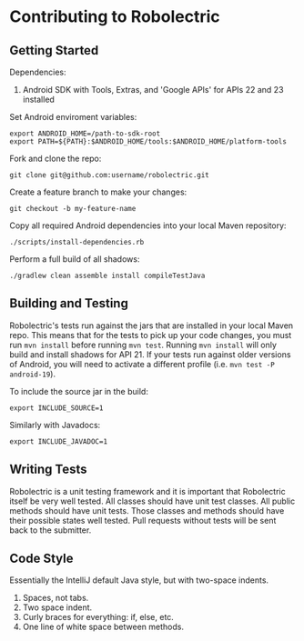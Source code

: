 # Contributing to Robolectric

## Getting Started

Dependencies:

1. Android SDK with Tools, Extras, and 'Google APIs' for APIs 22 and 23 installed

Set Android enviroment variables:

    export ANDROID_HOME=/path-to-sdk-root
    export PATH=${PATH}:$ANDROID_HOME/tools:$ANDROID_HOME/platform-tools

Fork and clone the repo:

    git clone git@github.com:username/robolectric.git

Create a feature branch to make your changes:

    git checkout -b my-feature-name

Copy all required Android dependencies into your local Maven repository:

    ./scripts/install-dependencies.rb

Perform a full build of all shadows:

    ./gradlew clean assemble install compileTestJava

## Building and Testing

Robolectric's tests run against the jars that are installed in your local Maven repo. This means that for the tests to pick up your code changes, you must run `mvn install` before running `mvn test`. Running `mvn install` will only build and install shadows for API 21. If your tests run against older versions of Android, you will need to activate a different profile (i.e. `mvn test -P android-19`).

To include the source jar in the build:

    export INCLUDE_SOURCE=1

Similarly with Javadocs:

    export INCLUDE_JAVADOC=1

## Writing Tests

Robolectric is a unit testing framework and it is important that Robolectric itself be very well tested. All classes should have unit test classes. All public methods should have unit tests. Those classes and methods should have their possible states well tested. Pull requests without tests will be sent back to the submitter.

## Code Style

Essentially the IntelliJ default Java style, but with two-space indents.

1. Spaces, not tabs.
2. Two space indent.
3. Curly braces for everything: if, else, etc.
4. One line of white space between methods.
